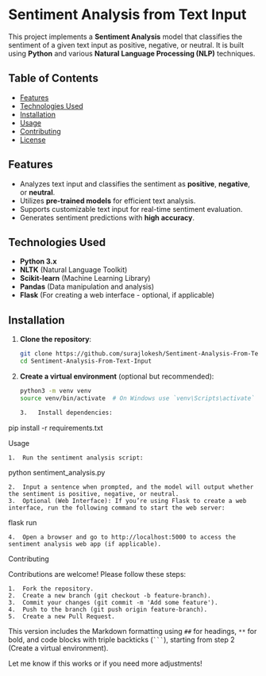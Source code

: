 # Sentiment Analysis from Text Input

This project implements a **Sentiment Analysis** model that classifies the sentiment of a given text input as positive, negative, or neutral. It is built using **Python** and various **Natural Language Processing (NLP)** techniques.

## Table of Contents

- [Features](#features)
- [Technologies Used](#technologies-used)
- [Installation](#installation)
- [Usage](#usage)
- [Contributing](#contributing)
- [License](#license)

## Features

- Analyzes text input and classifies the sentiment as **positive**, **negative**, or **neutral**.
- Utilizes **pre-trained models** for efficient text analysis.
- Supports customizable text input for real-time sentiment evaluation.
- Generates sentiment predictions with **high accuracy**.

## Technologies Used

- **Python 3.x**
- **NLTK** (Natural Language Toolkit)
- **Scikit-learn** (Machine Learning Library)
- **Pandas** (Data manipulation and analysis)
- **Flask** (For creating a web interface - optional, if applicable)

## Installation

1. **Clone the repository**:

   ```bash
   git clone https://github.com/surajlokesh/Sentiment-Analysis-From-Text-Input.git
   cd Sentiment-Analysis-From-Text-Input
   ```

2. **Create a virtual environment** (optional but recommended):

   ```bash
   python3 -m venv venv
   source venv/bin/activate  # On Windows use `venv\Scripts\activate`

   3.	Install dependencies:
   ```

pip install -r requirements.txt

Usage

    1.	Run the sentiment analysis script:

python sentiment_analysis.py

    2.	Input a sentence when prompted, and the model will output whether the sentiment is positive, negative, or neutral.
    3.	Optional (Web Interface): If you’re using Flask to create a web interface, run the following command to start the web server:

flask run

    4.	Open a browser and go to http://localhost:5000 to access the sentiment analysis web app (if applicable).

Contributing

Contributions are welcome! Please follow these steps:

    1.	Fork the repository.
    2.	Create a new branch (git checkout -b feature-branch).
    3.	Commit your changes (git commit -m 'Add some feature').
    4.	Push to the branch (git push origin feature-branch).
    5.	Create a new Pull Request.

This version includes the Markdown formatting using `##` for headings, `**` for bold, and code blocks with triple backticks (` ``` `), starting from step 2 (Create a virtual environment).

Let me know if this works or if you need more adjustments!
